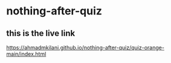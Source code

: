 # nothing-after-quiz
## this is the live link
https://ahmadmkilani.github.io/nothing-after-quiz/quiz-orange-main/index.html
